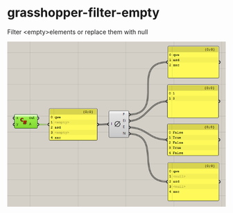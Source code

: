 # grasshopper-filter-empty
Filter &lt;empty>elements or replace them with null

![grasshopper-filter-empty screenshot](https://github.com/mazhuravlev/grasshopper-filter-empty/raw/master/screenshot.png)
